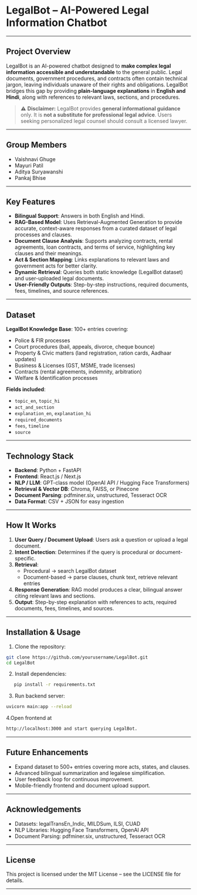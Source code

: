 # LegalBot – AI-Powered Legal Information Chatbot
---

## **Project Overview**
LegalBot is an AI-powered chatbot designed to **make complex legal information accessible and understandable** to the general public. Legal documents, government procedures, and contracts often contain technical jargon, leaving individuals unaware of their rights and obligations. LegalBot bridges this gap by providing **plain-language explanations** in **English and Hindi**, along with references to relevant laws, sections, and procedures.

> ⚠️ **Disclaimer:** LegalBot provides **general informational guidance** only. It is **not a substitute for professional legal advice**. Users seeking personalized legal counsel should consult a licensed lawyer.

---

## **Group Members**
- Vaishnavi Ghuge 
- Mayuri Patil  
- Aditya Suryawanshi  
- Pankaj Bhise  

---

## **Key Features**
- **Bilingual Support**: Answers in both English and Hindi.
- **RAG-Based Model**: Uses Retrieval-Augmented Generation to provide accurate, context-aware responses from a curated dataset of legal processes and clauses.
- **Document Clause Analysis**: Supports analyzing contracts, rental agreements, loan contracts, and terms of service, highlighting key clauses and their meanings.
- **Act & Section Mapping**: Links explanations to relevant laws and government acts for better clarity.
- **Dynamic Retrieval**: Queries both static knowledge (LegalBot dataset) and user-uploaded legal documents.
- **User-Friendly Outputs**: Step-by-step instructions, required documents, fees, timelines, and source references.

---

## **Dataset**
**LegalBot Knowledge Base**: 100+ entries covering:

- Police & FIR processes
- Court procedures (bail, appeals, divorce, cheque bounce)
- Property & Civic matters (land registration, ration cards, Aadhaar updates)
- Business & Licenses (GST, MSME, trade licenses)
- Contracts (rental agreements, indemnity, arbitration)
- Welfare & Identification processes

**Fields included**:

- `topic_en`, `topic_hi`
- `act_and_section`
- `explanation_en`, `explanation_hi`
- `required_documents`
- `fees`, `timeline`
- `source`

---

## **Technology Stack**
- **Backend**: Python + FastAPI  
- **Frontend**: React.js / Next.js  
- **NLP / LLM**: GPT-class model (OpenAI API / Hugging Face Transformers)  
- **Retrieval & Vector DB**: Chroma, FAISS, or Pinecone  
- **Document Parsing**: pdfminer.six, unstructured, Tesseract OCR  
- **Data Format**: CSV + JSON for easy ingestion  

---

## **How It Works**
1. **User Query / Document Upload**: Users ask a question or upload a legal document.  
2. **Intent Detection**: Determines if the query is procedural or document-specific.  
3. **Retrieval**: 
   - Procedural → search LegalBot dataset  
   - Document-based → parse clauses, chunk text, retrieve relevant entries  
4. **Response Generation**: RAG model produces a clear, bilingual answer citing relevant laws and sections.  
5. **Output**: Step-by-step explanation with references to acts, required documents, fees, timelines, and sources.  

---

## **Installation & Usage**
1. Clone the repository:
```bash
git clone https://github.com/yourusername/LegalBot.git
cd LegalBot
```
2. Install dependencies:
```bash
   pip install -r requirements.txt
```
3. Run backend server:
```bash
uvicorn main:app --reload
```
4.Open frontend at 
```bash
http://localhost:3000 and start querying LegalBot.
```
---
## Future Enhancements
- Expand dataset to 500+ entries covering more acts, states, and clauses.
- Advanced bilingual summarization and legalese simplification.
- User feedback loop for continuous improvement.
- Mobile-friendly frontend and document upload support.
---
## Acknowledgements
- Datasets: legalTransEn_Indic, MILDSum, ILSI, CUAD
- NLP Libraries: Hugging Face Transformers, OpenAI API
- Document Parsing: pdfminer.six, unstructured, Tesseract OCR

---
## License

This project is licensed under the MIT License – see the LICENSE file for details.

---

